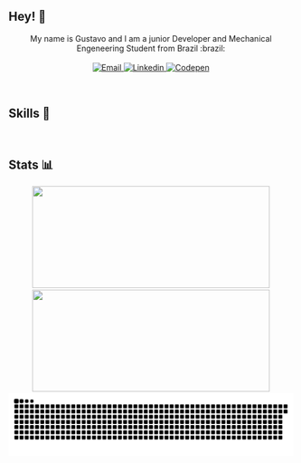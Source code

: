 
## Hey! :wave:
<p align="center">
  My name is Gustavo and I am a junior Developer and Mechanical Engeneering Student from Brazil :brazil:
  <br><br>
  <a href="mailto:martins.gustavohg@gmail.com">
        <img 
            alt="Email" 
            src="https://img.shields.io/badge/martins.gustavohg@gmail.com-%23c14438?logo=gmail&logoColor=white">
  </a>
  <a href="https://www.linkedin.com/in/gustavohgmartins/">
        <img 
            alt="Linkedin" 
            src="https://img.shields.io/badge/-LinkedIn-%230077b5?logo=linkedin">
  <!--<a href="">
        <img 
            alt="Behance" 
            src="https://img.shields.io/badge/-Behance-%231769FF?logo=Behance">
  </a> -->
  <a href="https://codepen.io/gustavohgmartins">
        <img 
            alt="Codepen" 
            src="https://img.shields.io/badge/CodePen-%23000000?logo=CodePen">
  </a>
  <!--<a href="">
        <img 
            alt="FCC" 
            src="https://img.shields.io/badge/freeCodeCamp-%23000000?logo=freeCodeCamp">
  </a> -->
  <!--<a href="">
        <img 
            alt="Codewars" 
            src="https://img.shields.io/badge/Codewars-%23B1361E?logo=Codewars">
  </a> -->
  <!--<a href="">
        <img 
            alt="Twitter" 
            src="https://img.shields.io/badge/-Twitter-%231DA1F2?logo=Twitter&logoColor=white">
  </a> -->

</p>

<br>

## Skills :mage:

<p align="center">
<!--  These are some tools/languages/libs I'm currently learning:-->
<!--  <br><br>-->
<!--   <img src="https://img.icons8.com/color/2x/figma.png" width="70" alt="Figma"> -->
 <!-- <img src="https://img.icons8.com/color/2x/python.png" width="70" alt="Python">-->
 <!-- <img src="https://img.icons8.com/color/2x/javascript.png" width="70" alt="JavaScript">-->
 <!-- <img src="https://img.icons8.com/2266EE/jquery" width="70" alt="JQuery">-->
<!-- <img src="https://img.icons8.com/color/2x/react-native.png" width="70" alt="React"> -->
<!--   <img src="https://img.icons8.com/color/2x/typescript.png" width="70" alt="TypeScript">  -->
 <!-- <img src="https://img.icons8.com/color/2x/html-5.png" width="70" alt="HTML5">-->
<!--  <img src="https://img.icons8.com/color/2x/css3.png" width="70" alt="CSS3">-->
 <!-- <img src="https://img.icons8.com/color/2x/git.png" width="70" alt="Git">-->
<!--   <img src="https://img.icons8.com/ios-filled/2x/4a90e2/react-native.png" width="70" alt="React Native">  -->
<!--   <img src="https://img.icons8.com/ios-filled/2x/4a90e2/php-logo.png" width="70" alt="PHP"> -->
<!--   <img src="https://img.icons8.com/color/2x/4a90e2/mysql-logo.png" width="70" alt="MySQL">  -->
</p>

<br>

## Stats :bar_chart:
<div align="center">
  <img style="display: inline" width="420em" height="180em" src="https://github-readme-stats.vercel.app/api?username=gustavohgmartins&show_icons=true&theme=algolia&include_all_commits=true&count_private=true"/>
  <img style="display: inline-block" width="420em" height="180em" src="https://github-readme-stats.vercel.app/api/top-langs/?username=gustavohgmartins&layout=compact&langs_count=7&theme=algolia"/>
 
</div>

<img src="https://github.com/gustavohgmartins/gustavohgmartins/blob/output/github-contribution-grid-snake.svg">

